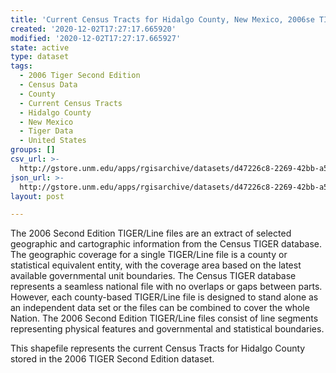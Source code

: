 ```yaml
---
title: 'Current Census Tracts for Hidalgo County, New Mexico, 2006se TIGER'
created: '2020-12-02T17:27:17.665920'
modified: '2020-12-02T17:27:17.665927'
state: active
type: dataset
tags:
  - 2006 Tiger Second Edition
  - Census Data
  - County
  - Current Census Tracts
  - Hidalgo County
  - New Mexico
  - Tiger Data
  - United States
groups: []
csv_url: >-
  http://gstore.unm.edu/apps/rgisarchive/datasets/d47226c8-2269-42bb-a55b-ffb3ec7211e5/tgr2006se_hida_trtcu.derived.csv
json_url: >-
  http://gstore.unm.edu/apps/rgisarchive/datasets/d47226c8-2269-42bb-a55b-ffb3ec7211e5/tgr2006se_hida_trtcu.derived.json
layout: post

---
```

The 2006 Second Edition TIGER/Line files are an extract of selected geographic and cartographic information from the Census TIGER database.  The geographic coverage for a single TIGER/Line file is a county or statistical equivalent entity, with the coverage area based on the latest available governmental unit boundaries. The Census TIGER database represents a seamless national file with no overlaps or gaps between parts.  However, each county-based TIGER/Line file is designed to stand alone as an independent data set or the files can be combined to cover the whole Nation.  The 2006 Second Edition  TIGER/Line files consist of line segments representing physical features and governmental and statistical boundaries.  

This shapefile represents the current Census Tracts for Hidalgo County stored in the 2006 TIGER Second Edition dataset.
